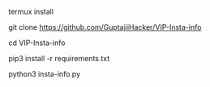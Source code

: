 termux install 



git clone https://github.com/GuptajiiHacker/VIP-Insta-info

cd VIP-Insta-info

pip3 install -r requirements.txt

python3 insta-info.py
